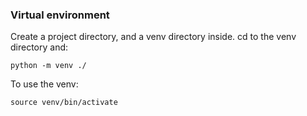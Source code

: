 ### Virtual environment
Create a project directory, and a venv directory inside. cd to the venv directory and:  

	python -m venv ./

To use the venv:

	source venv/bin/activate
